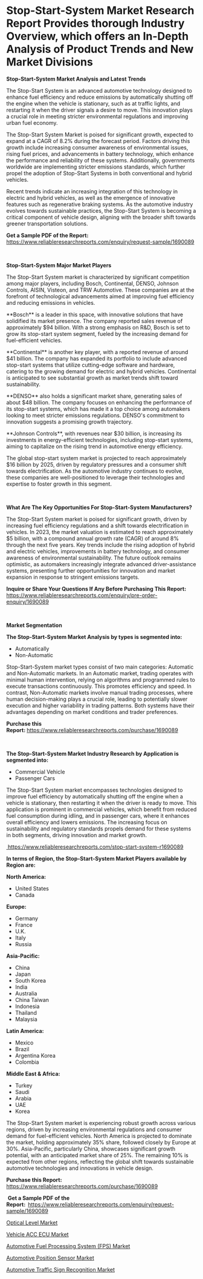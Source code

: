 <p><h1>Stop-Start-System Market Research Report Provides thorough Industry Overview, which offers an In-Depth Analysis of Product Trends and New Market Divisions</h1></p><p><strong>Stop-Start-System Market Analysis and Latest Trends</strong></p>
<p><p>The Stop-Start System is an advanced automotive technology designed to enhance fuel efficiency and reduce emissions by automatically shutting off the engine when the vehicle is stationary, such as at traffic lights, and restarting it when the driver signals a desire to move. This innovation plays a crucial role in meeting stricter environmental regulations and improving urban fuel economy.</p><p>The Stop-Start System Market is poised for significant growth, expected to expand at a CAGR of 8.2% during the forecast period. Factors driving this growth include increasing consumer awareness of environmental issues, rising fuel prices, and advancements in battery technology, which enhance the performance and reliability of these systems. Additionally, governments worldwide are implementing stricter emissions standards, which further propel the adoption of Stop-Start Systems in both conventional and hybrid vehicles.</p><p>Recent trends indicate an increasing integration of this technology in electric and hybrid vehicles, as well as the emergence of innovative features such as regenerative braking systems. As the automotive industry evolves towards sustainable practices, the Stop-Start System is becoming a critical component of vehicle design, aligning with the broader shift towards greener transportation solutions.</p></p>
<p><strong>Get a Sample PDF of the Report:&nbsp;</strong> <a href="https://www.reliableresearchreports.com/enquiry/request-sample/1690089?utm_campaign=7&utm_medium=2&utm_source=Github&utm_content=ia&utm_term=07012025&utm_id=stop-start-system">https://www.reliableresearchreports.com/enquiry/request-sample/1690089</a></p>
<p>&nbsp;</p>
<p><strong>Stop-Start-System Major Market Players</strong></p>
<p><p>The Stop-Start System market is characterized by significant competition among major players, including Bosch, Continental, DENSO, Johnson Controls, AISIN, Visteon, and TRW Automotive. These companies are at the forefront of technological advancements aimed at improving fuel efficiency and reducing emissions in vehicles.</p><p>**Bosch** is a leader in this space, with innovative solutions that have solidified its market presence. The company reported sales revenue of approximately $94 billion. With a strong emphasis on R&D, Bosch is set to grow its stop-start system segment, fueled by the increasing demand for fuel-efficient vehicles.</p><p>**Continental** is another key player, with a reported revenue of around $41 billion. The company has expanded its portfolio to include advanced stop-start systems that utilize cutting-edge software and hardware, catering to the growing demand for electric and hybrid vehicles. Continental is anticipated to see substantial growth as market trends shift toward sustainability.</p><p>**DENSO** also holds a significant market share, generating sales of about $48 billion. The company focuses on enhancing the performance of its stop-start systems, which has made it a top choice among automakers looking to meet stricter emissions regulations. DENSO's commitment to innovation suggests a promising growth trajectory.</p><p>**Johnson Controls**, with revenues near $30 billion, is increasing its investments in energy-efficient technologies, including stop-start systems, aiming to capitalize on the rising trend in automotive energy efficiency.</p><p>The global stop-start system market is projected to reach approximately $16 billion by 2025, driven by regulatory pressures and a consumer shift towards electrification. As the automotive industry continues to evolve, these companies are well-positioned to leverage their technologies and expertise to foster growth in this segment.</p></p>
<p>&nbsp;</p>
<p><strong>What Are The Key Opportunities For Stop-Start-System Manufacturers?</strong></p>
<p><p>The Stop-Start System market is poised for significant growth, driven by increasing fuel efficiency regulations and a shift towards electrification in vehicles. In 2023, the market valuation is estimated to reach approximately $5 billion, with a compound annual growth rate (CAGR) of around 8% through the next five years. Key trends include the rising adoption of hybrid and electric vehicles, improvements in battery technology, and consumer awareness of environmental sustainability. The future outlook remains optimistic, as automakers increasingly integrate advanced driver-assistance systems, presenting further opportunities for innovation and market expansion in response to stringent emissions targets.</p></p>
<p><strong>Inquire or Share Your Questions If Any Before Purchasing This Report:</strong> <a href="https://www.reliableresearchreports.com/enquiry/pre-order-enquiry/1690089?utm_campaign=7&utm_medium=2&utm_source=Github&utm_content=ia&utm_term=07012025&utm_id=stop-start-system">https://www.reliableresearchreports.com/enquiry/pre-order-enquiry/1690089</a></p>
<p>&nbsp;</p>
<p><strong>Market Segmentation</strong></p>
<p><strong>The Stop-Start-System Market Analysis by types is segmented into:</strong></p>
<p><ul><li>Automatically</li><li>Non-Automatic</li></ul></p>
<p><p>Stop-Start-System market types consist of two main categories: Automatic and Non-Automatic markets. In an Automatic market, trading operates with minimal human intervention, relying on algorithms and programmed rules to execute transactions continuously. This promotes efficiency and speed. In contrast, Non-Automatic markets involve manual trading processes, where human decision-making plays a crucial role, leading to potentially slower execution and higher variability in trading patterns. Both systems have their advantages depending on market conditions and trader preferences.</p></p>
<p><strong>Purchase this Report:&nbsp;</strong><a href="https://www.reliableresearchreports.com/purchase/1690089?utm_campaign=7&utm_medium=2&utm_source=Github&utm_content=ia&utm_term=07012025&utm_id=stop-start-system">https://www.reliableresearchreports.com/purchase/1690089</a></p>
<p>&nbsp;</p>
<p><strong>The Stop-Start-System Market Industry Research by Application is segmented into:</strong></p>
<p><ul><li>Commercial Vehicle</li><li>Passenger Cars</li></ul></p>
<p><p>The Stop-Start System market encompasses technologies designed to improve fuel efficiency by automatically shutting off the engine when a vehicle is stationary, then restarting it when the driver is ready to move. This application is prominent in commercial vehicles, which benefit from reduced fuel consumption during idling, and in passenger cars, where it enhances overall efficiency and lowers emissions. The increasing focus on sustainability and regulatory standards propels demand for these systems in both segments, driving innovation and market growth.</p></p>
<p><a href="https://www.reliableresearchreports.com/stop-start-system-r1690089?utm_campaign=7&utm_medium=2&utm_source=Github&utm_content=ia&utm_term=07012025&utm_id=stop-start-system">&nbsp;https://www.reliableresearchreports.com/stop-start-system-r1690089</a></p>
<p><strong>In terms of Region, the Stop-Start-System Market Players available by Region are:</strong></p>
<p>
    <p> <strong> North America: </strong>
        <ul>
            <li>United States</li>
            <li>Canada</li>
        </ul>
        </p> 
    <p> <strong> Europe: </strong>
        <ul>
            <li>Germany</li>
            <li>France</li>
            <li>U.K.</li>
            <li>Italy</li>
            <li>Russia</li>
        </ul>
        </p> 
    <p> <strong> Asia-Pacific: </strong>
        <ul>
            <li>China</li>
            <li>Japan</li>
            <li>South Korea</li>
            <li>India</li>
            <li>Australia</li>
            <li>China Taiwan</li>
            <li>Indonesia</li>
            <li>Thailand</li>
            <li>Malaysia</li>
        </ul>
        </p> 
    <p> <strong> Latin America: </strong>
        <ul>
            <li>Mexico</li>
            <li>Brazil</li>
            <li>Argentina Korea</li>
            <li>Colombia</li>
        </ul>
        </p> 
    <p> <strong> Middle East & Africa: </strong>
        <ul>
            <li>Turkey</li>
            <li>Saudi</li>
            <li>Arabia</li>
            <li>UAE</li>
            <li>Korea</li>
        </ul>
    </p>
    </p>
<p><p>The Stop-Start System market is experiencing robust growth across various regions, driven by increasing environmental regulations and consumer demand for fuel-efficient vehicles. North America is projected to dominate the market, holding approximately 35% share, followed closely by Europe at 30%. Asia-Pacific, particularly China, showcases significant growth potential, with an anticipated market share of 25%. The remaining 10% is expected from other regions, reflecting the global shift towards sustainable automotive technologies and innovations in vehicle design.</p></p>
<p><strong>Purchase this Report: </strong><a href="https://www.reliableresearchreports.com/purchase/1690089?utm_campaign=7&utm_medium=2&utm_source=Github&utm_content=ia&utm_term=07012025&utm_id=stop-start-system">https://www.reliableresearchreports.com/purchase/1690089</a></p>
<p>&nbsp;<strong>Get a Sample PDF of the Report:&nbsp;&nbsp;</strong><a href="https://www.reliableresearchreports.com/enquiry/request-sample/1690089?utm_campaign=7&utm_medium=2&utm_source=Github&utm_content=ia&utm_term=07012025&utm_id=stop-start-system">https://www.reliableresearchreports.com/enquiry/request-sample/1690089</a></p>
<p><strong></strong></p>
<p><p><a href="https://github.com/FahadAhmed223/Market-Research-Report-List-1/blob/main/optical-level-market.md?utm_campaign=7&utm_medium=2&utm_source=Github&utm_content=ia&utm_term=07012025&utm_id=stop-start-system">Optical Level Market</a></p><p><a href="https://github.com/NargisHussain432/Market-Research-Report-List-1/blob/main/vehicle-acc-ecu-market.md?utm_campaign=7&utm_medium=2&utm_source=Github&utm_content=ia&utm_term=07012025&utm_id=stop-start-system">Vehicle ACC ECU Market</a></p><p><a href="https://github.com/angelajermaine/Market-Research-Report-List-5/blob/main/automotive-fuel-processing-system-fps-market.md?utm_campaign=7&utm_medium=2&utm_source=Github&utm_content=ia&utm_term=07012025&utm_id=stop-start-system">Automotive Fuel Processing System (FPS) Market</a></p><p><a href="https://github.com/sherikacas30/Market-Research-Report-List-1/blob/main/automotive-position-sensor-market.md?utm_campaign=7&utm_medium=2&utm_source=Github&utm_content=ia&utm_term=07012025&utm_id=stop-start-system">Automotive Position Sensor Market</a></p><p><a href="https://github.com/oliveroste6/Market-Research-Report-List-1/blob/main/automotive-traffic-sign-recognition-market.md?utm_campaign=7&utm_medium=2&utm_source=Github&utm_content=ia&utm_term=07012025&utm_id=stop-start-system">Automotive Traffic Sign Recognition Market</a></p></p>